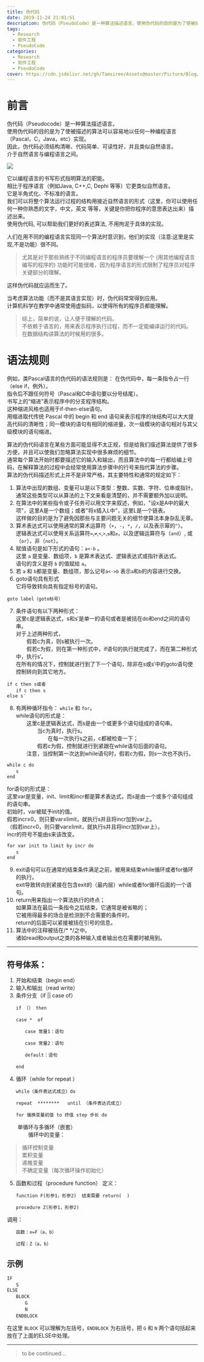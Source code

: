 ```yaml
---
title: 伪代码
date: 2019-11-24 21:01:51
description: 伪代码（PseudoCode）是一种算法描述语言。使用伪代码的目的是为了使被描述的算法可以容易地以任何一种编程语言（Pascal，C，Java，etc）实现。
tags:
  - Research
  - 软件工程
  - PseudoCode
categories:
  - Research
  - 软件工程
  - PseudoCode
cover: https://cdn.jsdelivr.net/gh/Tamsiree/Assets@master/Picture/Blog/Cover/wallhaven-4dpel4.jpg
---
```


# 前言
伪代码（Pseudocode）是一种算法描述语言。  
使用伪代码的目的是为了使被描述的算法可以容易地以任何一种编程语言（Pascal，C，Java，etc）实现。  
因此，伪代码必须结构清晰、代码简单、可读性好，并且类似自然语言。   
介于自然语言与编程语言之间。

![](https://cdn.jsdelivr.net/gh/Tamsiree/Assets@master/Picture/code-wallpaper-15.jpg)

它以编程语言的书写形式指明算法的职能。  
相比于程序语言（例如Java, C++,C, Dephi 等等）它更类似自然语言。  
它是半角式化、不标准的语言。  
我们可以将整个算法运行过程的结构用接近自然语言的形式（这里，你可以使用任何一种你熟悉的文字，中文，英文 等等，关键是你把你程序的意思表达出来）描述出来。  
使用伪代码, 可以帮助我们更好的表述算法, 不用拘泥于具体的实现。

人们在用不同的编程语言实现同一个算法时意识到，他们的实现（注意:这里是实现,不是功能）很不同。  
> 尤其是对于那些熟练于不同编程语言的程序员要理解一个 (用其他编程语言编写的程序的) 功能时可能很难，因为程序语言的形式限制了程序员对程序关键部分的理解。 

这样伪代码就应运而生了。

当考虑算法功能（而不是其语言实现）时，伪代码常常得到应用。  
计算机科学在教学中通常使用虚拟码，以使得所有的程序员都能理解。

> 综上，简单的说，让人便于理解的代码。  
> 不依赖于语言的，用来表示程序执行过程，而不一定能编译运行的代码。  
> 在数据结构讲算法的时候用的很多。 


# 语法规则
例如，类Pascal语言的伪代码的语法规则是： 在伪代码中，每一条指令占一行（else if，例外）。  
指令后不跟任何符号（Pascal和C中语句要以分号结尾）。  
书写上的“缩进”表示程序中的分支程序结构。  
这种缩进风格也适用于if-then-else语句。  
用缩进取代传统 Pascal 中的 begin 和 end 语句来表示程序的块结构可以大大提高代码的清晰性；同一模块的语句有相同的缩进量，次一级模块的语句相对与其父级模块的语句缩进。

算法的伪代码语言在某些方面可能显得不太正规，但是给我们描述算法提供了很多方便，并且可以使我们忽略算法实现中很多麻烦的细节。  
通常每个算法开始时都要描述它的输入和输出，而且算法中的每一行都给编上号码，在解释算法的过程中会经常使用算法步骤中的行号来指代算法的步骤。  
算法的伪代码描述形式上并不是非常严格，其主要特性和通常的规定如下：

1. 算法中出现的数组、变量可以是以下类型：整数、实数、字符、位串或指针。  
通常这些类型可以从算法的上下文来看是清楚的，并不需要额外加以说明。  
2. 在算法中的某些指令或子任务可以用文字来叙述，例如，"设x是A中的最大项"，这里A是一个数组；或者"将x插入L中"，这里L是一个链表。  
这样做的目的是为了避免因那些与主要问题无关的细节使算法本身杂乱无章。
3. 算术表达式可以使用通常的算术运算符（`+`，`-`，`*`，`/`，以及表示幂的`^`）。  
逻辑表达式可以使用关系运算符`=`,`≠`,`<`,`>`,`≤`和`≥`，以及逻辑运算符与（`and`）, 或（`or`），非（`not`）。
4. 赋值语句是如下形式的语句：`a<-b` 。  
这里 `a` 是变量、数组项，`b` 是算术表达式、逻辑表达式或指针表达式。  
语句的含义是将 `b` 的值赋给 `a`。
5. 若 `a` 和 `b`都是变量、数组项，那么记号`a<->b` 表示`a`和`b`的内容进行交换。
6. goto语句具有形式  
它将导致转向具有指定标号的语句。 
```
goto label（goto标号）
```
7. 条件语句有以下两种形式：  
这里c是逻辑表达式，s和s′是单一的语句或者是被括在do和end之间的语句串。  
对于上述两种形式，  
　　假若c为真，则s被执行一次。  
　　假若c为假，则在第一种形式中，if语句的执行就完成了，而在第二种形式中，执行s′。  
在所有的情况下，控制就进行到了下一个语句，除非在s或s′中的goto语句使控制转向到其它地方。 
```
if c then s或者
　　if c then s
else s′
```
8. 有两种循环指令： `while` 和 `for`。  
while语句的形式是：  
　　这里c是逻辑表达式，而s是由一个或更多个语句组成的语句串。  
　　　　当c为真时，执行s。  
　　　　　　在每一次执行s之前，c都被检查一下；  
　　　　假若c为假，控制就进行到紧跟在while语句后面的语句。  
　　注意，当控制第一次达到while语句时，假若c为假，则s一次也不执行。  
```
while c do 
　　s
end
```
for语句的形式是：  
这里var是变量，init、limit和incr都是算术表达式，而s是由一个或多个语句组成的语句串。  
初始时，var被赋予init的值。  
假若incr≥0，则只要var≤limit，就执行s并且将incr加到var上。  
（假若incr<0，则只要var≥limit，就执行s并且将incr加到var上）。  
incr的符号不能由s来该改变。
```
for var init to limit by incr do
　　s
end
```
9. exit语句可以在通常的结束条件满足之前，被用来结束while循环或者for循环的执行。  
exit导致转向到紧接在包含exit的（最内层）while或者for循环后面的一个语句。
10. return用来指出一个算法执行的终点；  
如果算法在最后一条指令之后结束，它通常是被省略的；  
它被用得最多的场合是检测到不合需要的条件时。  
return的后面可以紧接被括在引号的信息。
11. 算法中的注释被括在/* */之中。  
诸如read和output之类的各种输入或者输出也在需要时被用到。

---

## 符号体系：

1. 开始和结束（begin end）
2. 输入和输出（read write）
3. 条件分支（if   ||  case of）
```
　　if （） then　
```
```
　　case *  of

　　　　case 常量1：语句

　　　　case 常量2：语句

　　　　default：语句

　　end
```
4. 循环（while  for  repeat ）
```
　　while（条件表达式成立）do
```
```
　　repeat  ********   until （条件表达式成立）
```
```
　　for 循换变量初值 to 终值 step 步长 do
```
　　单循环与多循环（嵌套）  
　　　　循环中的变量：
> 循环控制变量  
> 累积变量  
> 递推变量  
> 不确定变量（每次循环操作初始化）  
5. 函数和过程（procedure  function）
定义：
```
　　function F(形参1，形参2)  结束需要 return(  )
```
```
　　procedure Z(形参1，形参2)
```
调用：
```
　　函数：x=F（a，b）
```
```
　　过程：Z（a，b）
```

## 示例
```
IF
　　S
ELSE
　　BLOCK
　　　　G
　　　　N
　　ENDBLOCK
```

在这里 `BLOCK` 可以理解为左括号，`ENDBLOCK` 为右括号，把 `G` 和 `N` 两个语句括起来放在了上面的ELSE中处理。


---
> to be continued...